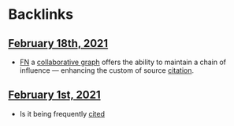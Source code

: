 
# Backlinks
## [February 18th, 2021](<February 18th, 2021.md>)
- [FN](<FN.md>) a [collaborative graph](<collaborative graph.md>) offers the ability to maintain a chain of influence — enhancing the custom of source [citation](<citation.md>).

## [February 1st, 2021](<February 1st, 2021.md>)
- Is it being frequently [cited]([citation](<citation.md>))

